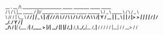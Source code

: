 

 __      __.__            __ /\                       ____________________    _____   ________      _____      _____   
/  \    /  \  |__ _____ _/  |)/ ______  __ ________   \______   \______   \  /  _  \  \_____  \    /     \    /  _  \  
\   \/\/   /  |  \\__  \\   __\/  ___/ |  |  \____ \   |     ___/|       _/ /  /_\  \  /  / \  \  /  \ /  \  /  /_\  \ 
 \        /|   Y  \/ __ \|  |  \___ \  |  |  /  |_> >  |    |    |    |   \/    |    \/   \_/.  \/    Y    \/    |    \
  \__/\  / |___|  (____  /__| /____  > |____/|   __/   |____|    |____|_  /\____|__  /\_____\ \_/\____|__  /\____|__  /
       \/       \/     \/          \/        |__|                       \/         \/        \__>        \/         \/ 

